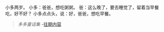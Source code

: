 小多两岁。
小多：爸爸，想吃粥粥。
爸：这么晚了，要去睡觉了，留着当早餐吃，好不好？
小多点点头，说：好，爸爸，想吃早餐。

>*多多童话集* -[往期内容](http://www.jianshu.com/notebooks/6723693/latest)
